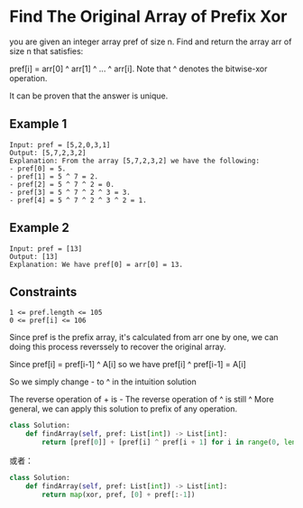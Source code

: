 # Find The Original Array of Prefix Xor

you are given an integer array pref of size n. Find and return the array arr of size n that satisfies:

pref[i] = arr[0] ^ arr[1] ^ ... ^ arr[i].
Note that ^ denotes the bitwise-xor operation.

It can be proven that the answer is unique.

## Example 1

```text
Input: pref = [5,2,0,3,1]
Output: [5,7,2,3,2]
Explanation: From the array [5,7,2,3,2] we have the following:
- pref[0] = 5.
- pref[1] = 5 ^ 7 = 2.
- pref[2] = 5 ^ 7 ^ 2 = 0.
- pref[3] = 5 ^ 7 ^ 2 ^ 3 = 3.
- pref[4] = 5 ^ 7 ^ 2 ^ 3 ^ 2 = 1.
```

## Example 2

```text
Input: pref = [13]
Output: [13]
Explanation: We have pref[0] = arr[0] = 13.
```

## Constraints

```text
1 <= pref.length <= 105
0 <= pref[i] <= 106
```

Since pref is the prefix array,
it's calculated from arr one by one,
we can doing this process reverssely to recover the original array.

Since
pref[i] = pref[i-1] ^ A[i]
so we have
pref[i] ^ pref[i-1] = A[i]

So we simply change - to ^ in the intuition solution

The reverse operation of + is -
The reverse operation of ^ is still ^
More general, we can apply this solution to prefix of any operation.

```python
class Solution:
    def findArray(self, pref: List[int]) -> List[int]:
        return [pref[0]] + [pref[i] ^ pref[i + 1] for i in range(0, len(pref) - 1)]
```

或者：

```python
class Solution:
    def findArray(self, pref: List[int]) -> List[int]:
        return map(xor, pref, [0] + pref[:-1])
```
